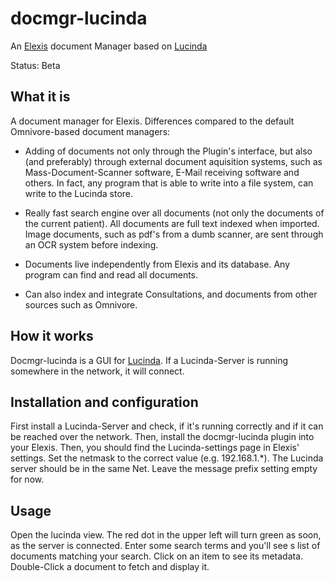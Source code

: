 # docmgr-lucinda
An [Elexis](http://www.elexis.info) document Manager based on [Lucinda](https://github.com/rgwch/ch.rgw.lucinda)

Status: Beta

## What it is

A document manager for Elexis. Differences compared to the default Omnivore-based document managers:

 * Adding of documents not only through the Plugin's interface, but also (and preferably) through external document aquisition 
systems, such as Mass-Document-Scanner software, E-Mail receiving software and others. In fact, any program that is able to write into a file system, can write to the Lucinda store.

 * Really fast search engine over all documents (not only the documents of the current patient). All documents are full text indexed when imported. Image documents, such as pdf's from a dumb scanner, are sent through an OCR system before indexing.
 
 * Documents live independently from Elexis and its database. Any program can find and read all documents.
 * Can also index and integrate Consultations, and documents from other sources such as Omnivore.

## How it works
 
Docmgr-lucinda is a GUI for [Lucinda](https://github.com/rgwch/Lucinda). If a Lucinda-Server is running somewhere in the network, it will connect.


## Installation and configuration

First install a Lucinda-Server and check, if it's running correctly and if it can be reached over the network. Then, install the docmgr-lucinda plugin into your Elexis. Then, you should find the Lucinda-settings page in Elexis' settings. Set the netmask to the correct value (e.g. 192.168.1.*). The Lucinda server should be in the same Net. Leave the message prefix setting empty for now.

## Usage

Open the lucinda view. The red dot in the upper left will turn green as soon, as the server is connected. Enter some search terms and you'll see s list of documents matching your search. Click on an item to see its metadata. Double-Click a document to fetch and display it.


